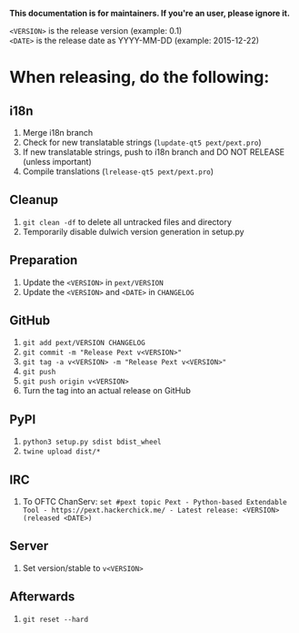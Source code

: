 **This documentation is for maintainers. If you're an user, please ignore it.**

``<VERSION>`` is the release version (example: 0.1)  
``<DATE>`` is the release date as YYYY-MM-DD (example: 2015-12-22)

# When releasing, do the following:
## i18n
1. Merge i18n branch
2. Check for new translatable strings (``lupdate-qt5 pext/pext.pro``)
3. If new translatable strings, push to i18n branch and DO NOT RELEASE (unless important)
4. Compile translations (``lrelease-qt5 pext/pext.pro``)

## Cleanup
1. ```git clean -df``` to delete all untracked files and directory
2. Temporarily disable dulwich version generation in setup.py

## Preparation
1. Update the ``<VERSION>`` in ``pext/VERSION``
3. Update the ``<VERSION>`` and ``<DATE>`` in ``CHANGELOG``

## GitHub
1. ```git add pext/VERSION CHANGELOG```
2. ```git commit -m "Release Pext v<VERSION>"```
3. ```git tag -a v<VERSION> -m "Release Pext v<VERSION>"```
4. ```git push```
5. ```git push origin v<VERSION>```
6. Turn the tag into an actual release on GitHub

## PyPI
1. ```python3 setup.py sdist bdist_wheel```
2. ```twine upload dist/*```

## IRC
1. To OFTC ChanServ: ```set #pext topic Pext - Python-based Extendable Tool - https://pext.hackerchick.me/ - Latest release: <VERSION> (released <DATE>)```

## Server
1. Set version/stable to ```v<VERSION>```

## Afterwards
1. ```git reset --hard```
